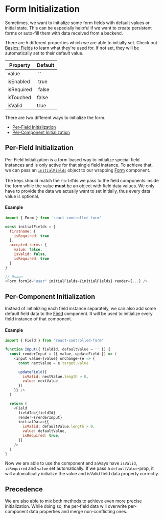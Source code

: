 # Form Initialization

Sometimes, we want to initialize some form fields with default values or initial state. This can be especially helpful if we want to create persistent forms or auto-fill them with data received from a backend.

There are 5 different properties which we are able to initially set. Check out [Basics: Fields](../basics/Fields.md) to learn what they're used for. If not set, they will be automatically set to their default value.

| Property | Default |
| --- | --- |
| value | `''` |
| isEnabled | true |
| isRequired | false |
| isTouched | false |
| isValid | true |

There are two different ways to initialize the form.

* [Per-Field Initialization](#per-field-initialization)
* [Per-Component Initialization](#per-component-initialization)

## Per-Field Initialization
Per-Field Initialization is a form-based way to initialize special field instances and is only active for that single field instance.
To achieve that, we can pass an [`initialFields`](../api/core/Form.md#props) object to our wrapping [Form](../api/core/Form.md) component.<br><br>
The keys should match the `fieldId`s we pass to the field components inside the form while the value **must** be an object with field data values. We only have to provide the data we actually want to set initially, thus every data value is optional.

#### Example
```javascript
import { Form } from 'react-controlled-form'

const initialFields = {
  firstname: {
    isRequired: true
  },
  accepted_terms: {
    value: false,
    isValid: false,
    isRequired: true
  }
}

// Usage
<Form formId="user" initialFields={initialFields} render={...} />
```

## Per-Component Initialization
Instead of initializing each field instance separately, we can also add some default field data to the [Field](../api/core/Field.md) component. It will be used to initialize every field instance of that component.<br>

#### Example
```javascript
import { Field } from 'react-controlled-form'

function Input({ fieldId, defaultValue = '' }) {
  const renderInput = ({ value, updateField }) => (
    <input value={value} onChange={e => {
      const nextValue = e.target.value

      updateField({
        isValid: nextValue.length > 0,
        value: nextValue
      })
    }} />
  )

  return (
    <Field 
      fieldId={fieldId} 
      render={renderInput} 
      initialData={{
        isValid: defaultValue.length > 0,
        value: defaultValue,
        isRequired: true,
      }}
    />
  )
}
```

Now we are able to use the component and always have `isValid`, `isRequired` and `value` set automatically. If we pass a `defaultValue`-prop, it will automatically initialize the value and isValid field data property correctly.

## Precedence
We are also able to mix both methods to achieve even more precise initialization. While doing so, the per-field data will overwrite per-component data properties and merge non-conflicting ones.
